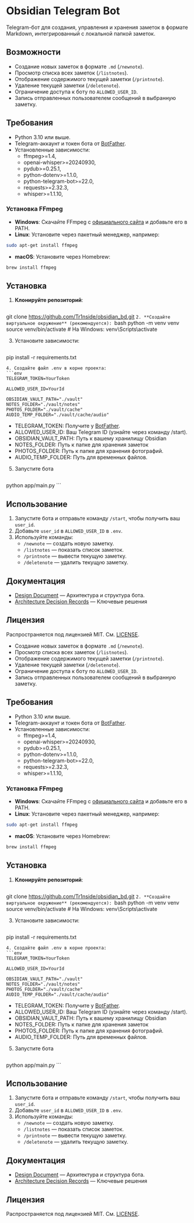 # Obsidian Telegram Bot
Telegram-бот для создания, управления и хранения заметок в формате Markdown, интегрированный с локальной папкой заметок.

## Возможности

- Создание новых заметок в формате `.md` (`/newnote`).
- Просмотр списка всех заметок (`/listnotes`).
- Отображение содержимого текущей заметки (`/printnote`).
- Удаление текущей заметки (`/deletenote`).
- Ограничение доступа к боту по `ALLOWED_USER_ID`.
- Запись отправленных пользователем сообщений в выбранную заметку.

## Требования

- Python 3.10 или выше.
- Telegram-аккаунт и токен бота от [BotFather](https://t.me/BotFather).
- Установленные зависимости:
	- ffmpeg>=1.4,
	- openai-whisper>=20240930,
	- pydub>=0.25.1,
	- python-dotenv>=1.1.0,
	- python-telegram-bot>=22.0,
	- requests>=2.32.3,
	- whisper>=1.1.10,
### Установка FFmpeg 
- **Windows**: Скачайте FFmpeg с [официального сайта](https://ffmpeg.org/download.html) и добавьте его в PATH.
- **Linux**: Установите через пакетный менеджер, например: 
```bash 
sudo apt-get install ffmpeg
```
- **macOS**: Установите через Homebrew:
```bash
brew install ffmpeg
```
## Установка 
1. **Клонируйте репозиторий**: 
	```bash
git clone https://github.com/Tr1nside/obsidian_bd.git
	```
2. **Создайте виртуальное окружение** (рекомендуется): 
	```bash
python -m venv venv
source venv/bin/activate  # На Windows: venv\Scripts\activate

3. Установите зависимости:
	```bash
pip install -r requirements.txt
```
4. Создайте файл .env в корне проекта:
```env
TELEGRAM_TOKEN=YourToken

ALLOWED_USER_ID=YourId

OBSIDIAN_VAULT_PATH="./vault"
NOTES_FOLDER="./vault/notes"
PHOTOS_FOLDER="./vault/cache"
AUDIO_TEMP_FOLDER="./vault/cache/audio"

```
- TELEGRAM_TOKEN: Получите у [BotFather](https://t.me/BotFather).
- ALLOWED_USER_ID: Ваш Telegram ID (узнайте через команду /start).
- OBSIDIAN_VAULT_PATH: Путь к вашему хранилищу Obsidian
- NOTES_FOLDER: Путь к папке для хранения заметок 
- PHOTOS_FOLDER: Путь к папке для хранения фотографий.
- AUDIO_TEMP_FOLDER: Путь для временных файлов.

5. Запустите бота
	```bash
python app/main.py
	```

## Использование 
1. Запустите бота и отправьте команду `/start`, чтобы получить ваш `user_id`. 
2. Добавьте `user_id` в `ALLOWED_USER_ID` в `.env`. 
3. Используйте команды: 
	- `/newnote` — создать новую заметку. 
	- `/listnotes` — показать список заметок. 
	- `/printnote` — вывести текущую заметку. 
	- `/deletenote` — удалить текущую заметку.

## Документация
- [Design Document](https://github.com/Tr1nside/obsidian-telegram-bot/blob/main/docs/design.md) — Архитектура и структура бота.
- [Architecture Decision Records](https://github.com/Tr1nside/obsidian-telegram-bot/blob/main/docs/adr/) — Ключевые решения

## Лицензия

Распространяется под лицензией MIT. См. [LICENSE](https://github.com/Tr1nside/obsidian-telegram-bot/blob/main/LICENSE).

- Создание новых заметок в формате `.md` (`/newnote`).
- Просмотр списка всех заметок (`/listnotes`).
- Отображение содержимого текущей заметки (`/printnote`).
- Удаление текущей заметки (`/deletenote`).
- Ограничение доступа к боту по `ALLOWED_USER_ID`.
- Запись отправленных пользователем сообщений в выбранную заметку.

## Требования

- Python 3.10 или выше.
- Telegram-аккаунт и токен бота от [BotFather](https://t.me/BotFather).
- Установленные зависимости:
	- ffmpeg>=1.4,
	- openai-whisper>=20240930,
	- pydub>=0.25.1,
	- python-dotenv>=1.1.0,
	- python-telegram-bot>=22.0,
	- requests>=2.32.3,
	- whisper>=1.1.10,
### Установка FFmpeg 
- **Windows**: Скачайте FFmpeg с [официального сайта](https://ffmpeg.org/download.html) и добавьте его в PATH.
- **Linux**: Установите через пакетный менеджер, например: 
```bash 
sudo apt-get install ffmpeg
```
- **macOS**: Установите через Homebrew:
```bash
brew install ffmpeg
```
## Установка 
1. **Клонируйте репозиторий**: 
	```bash
git clone https://github.com/Tr1nside/obsidian_bd.git
	```
2. **Создайте виртуальное окружение** (рекомендуется): 
	```bash
python -m venv venv
source venv/bin/activate  # На Windows: venv\Scripts\activate

3. Установите зависимости:
	```bash
pip install -r requirements.txt
```
4. Создайте файл .env в корне проекта:
```env
TELEGRAM_TOKEN=YourToken

ALLOWED_USER_ID=YourId

OBSIDIAN_VAULT_PATH="./vault"
NOTES_FOLDER="./vault/notes"
PHOTOS_FOLDER="./vault/cache"
AUDIO_TEMP_FOLDER="./vault/cache/audio"

```
- TELEGRAM_TOKEN: Получите у [BotFather](https://t.me/BotFather).
- ALLOWED_USER_ID: Ваш Telegram ID (узнайте через команду /start).
- OBSIDIAN_VAULT_PATH: Путь к вашему хранилищу Obsidian
- NOTES_FOLDER: Путь к папке для хранения заметок 
- PHOTOS_FOLDER: Путь к папке для хранения фотографий.
- AUDIO_TEMP_FOLDER: Путь для временных файлов.

5. Запустите бота
	```bash
python app/main.py
	```

## Использование 
1. Запустите бота и отправьте команду `/start`, чтобы получить ваш `user_id`. 
2. Добавьте `user_id` в `ALLOWED_USER_ID` в `.env`. 
3. Используйте команды: 
	- `/newnote` — создать новую заметку. 
	- `/listnotes` — показать список заметок. 
	- `/printnote` — вывести текущую заметку. 
	- `/deletenote` — удалить текущую заметку.

## Документация
- [Design Document](https://github.com/Tr1nside/obsidian-telegram-bot/blob/main/docs/design.md) — Архитектура и структура бота.
- [Architecture Decision Records](https://github.com/Tr1nside/obsidian-telegram-bot/blob/main/docs/adr/) — Ключевые решения

## Лицензия

Распространяется под лицензией MIT. См. [LICENSE](https://github.com/Tr1nside/obsidian-telegram-bot/blob/main/LICENSE).
